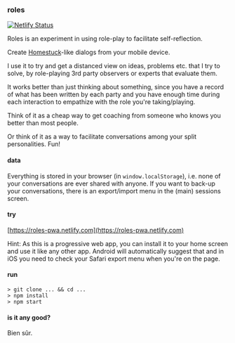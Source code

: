 ### roles

[![Netlify Status](https://api.netlify.com/api/v1/badges/ea66359a-1f5e-4499-9d4a-0128401bee85/deploy-status)](https://roles-pwa.netlify.com)

Roles is an experiment in using role-play to facilitate self-reflection.

Create [Homestuck](https://www.homestuck.com)-like dialogs from your mobile device.

I use it to try and get a distanced view on ideas, problems etc. that I try to solve, by role-playing 3rd party observers or experts that evaluate them.

It works better than just thinking about something, since you have a record of what has been written by each party and you have enough time during each interaction to empathize with the role you're taking/playing.

Think of it as a cheap way to get coaching from someone who knows you better than most people.

Or think of it as a way to facilitate conversations among your split personalities. Fun!

#### data

Everything is stored in your browser (in `window.localStorage`), i.e. none of your conversations are ever shared with anyone.
If you want to back-up your conversations, there is an export/import menu in the (main) sessions screen.

#### try

[https://roles-pwa.netlify.com](https://roles-pwa.netlify.com)

Hint: As this is a progressive web app, you can install it to your home screen and use it like any other app. Android will automatically suggest that and in iOS you need to check your Safari export menu when you're on the page.


#### run

```
> git clone ... && cd ...
> npm install
> npm start
```

#### is it any good?

Bien sûr.
